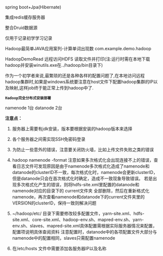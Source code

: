 spring boot+Jpa(Hibernate)

集成redis缓存服务器

整合Druid数据源


仅用于记录初学学习记录

Hadoop最简单JAVA应用案列-计算单词出现数 com.example.demo.hadoop

HadoopDemoRead 远程访问HDFS 读取文件并打印(注:运行时需在本地下载hadoop并安装winutils.exe在../hadoop/bin目录下)

作为一个初学者来说,最繁琐的还是各种各样的配置问题了,在本地访问远程hadoop集群时,如果是windows系统要注意在host文件下配置hadoop集群的IP以及映射,这样job终于能正常上传到hadoop中了.

****`Hadoop完全分布式安装部署`****

namenode 1台 datanode 2台

**注意点：**

1. 服务器上需要有jdk安装，版本要根据安装的hadoop版本来选择

2. 各个服务器之间需实现SSH免密码登录
        
3. 为防止一些意外的错误，注意要关闭防火墙，比如上传文件失败之类的错误  

4. hadoop namenode -format 注意如果多次格式化会出现连接不上的错误，查看日志文件可发现原因是由于namenode多次格式化造成了namenode和datanode的clusterID不一致，每次格式化时，namenode会更新clusterID，但是datanode只会在首次格式化时确定，造成不一致现象导致错误。 
  若是出现多次格式化产生的错误，则将hdfs-site.xml里配置的datanode和namenode对应的目录下的 current文件夹 全部删除，然后在重新格式化namenode，再次查看namenode和datanode下的current文件夹里的VERSION的clusterID，保持一致则解决问题

5. ~/hadoop/etc/ 目录下需要修改较多配置文件，yarn-site.xml、hdfs-site.xml、core-site.xml、hadoop-env.sh、mapred-env.sh、yarn-env.sh、slaves、mapred-site.xml具体配置需根据实际服务器情况来配置，配置项说明具体查阅资料
注意配置时，datanode中的各项配置文件大部分与namenode中的配置相同，slaves只需配置namenode

6. 在/etc/hosts 文件中需要添加各服务器IP以及名称

